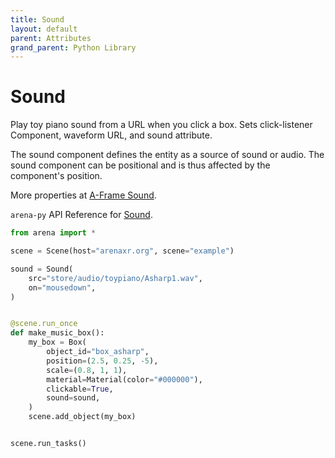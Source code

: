 ```yaml
---
title: Sound
layout: default
parent: Attributes
grand_parent: Python Library
---
```


# Sound

Play toy piano sound from a URL when you click a box. Sets click-listener Component, waveform URL, and sound attribute.

The sound component defines the entity as a source of sound or audio. The sound component can be positional and is thus affected by the component's position.

More properties at <a href='https://aframe.io/docs/1.5.0/components/sound.html'>A-Frame Sound</a>.

`arena-py` API Reference for [Sound](/content/python-api/attributes/sound).

```python
from arena import *

scene = Scene(host="arenaxr.org", scene="example")

sound = Sound(
    src="store/audio/toypiano/Asharp1.wav",
    on="mousedown",
)


@scene.run_once
def make_music_box():
    my_box = Box(
        object_id="box_asharp",
        position=(2.5, 0.25, -5),
        scale=(0.8, 1, 1),
        material=Material(color="#000000"),
        clickable=True,
        sound=sound,
    )
    scene.add_object(my_box)


scene.run_tasks()
```
